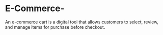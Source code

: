 # E-Commerce-
An e-commerce cart is a digital tool that allows customers to select, review, and manage items for purchase before checkout.
